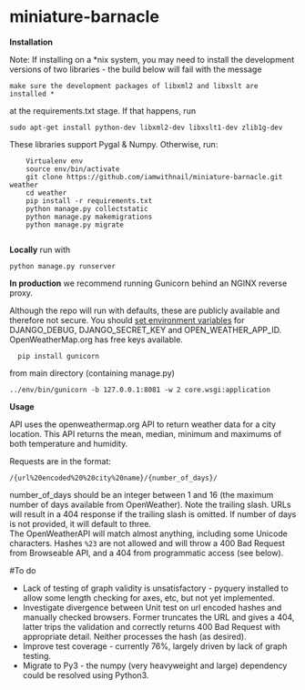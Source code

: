 # miniature-barnacle

**Installation** 

Note: If installing on a *nix system, you may need to install the development versions of two libraries - the build below will fail with the message 

```
make sure the development packages of libxml2 and libxslt are installed * 
``` 
at the requirements.txt stage.   If that happens, run 
``` 
sudo apt-get install python-dev libxml2-dev libxslt1-dev zlib1g-dev 
```
These libraries support Pygal & Numpy.  Otherwise, run: 

```
    Virtualenv env
    source env/bin/activate
    git clone https://github.com/iamwithnail/miniature-barnacle.git weather
    cd weather
    pip install -r requirements.txt
    python manage.py collectstatic 
    python manage.py makemigrations 
    python manage.py migrate 
    
```

**Locally** run with 
```
python manage.py runserver 
```

**In production** we recommend running Gunicorn behind an NGINX reverse proxy.   

Although the repo will run with defaults, these are publicly available and therefore not secure.  You should [set environment variables](https://www.digitalocean.com/community/tutorials/how-to-read-and-set-environmental-and-shell-variables-on-a-linux-vps) for DJANGO_DEBUG, DJANGO_SECRET_KEY and OPEN_WEATHER_APP_ID.
OpenWeatherMap.org has free keys available.   

```
  pip install gunicorn 
```
from main directory (containing manage.py)
```
../env/bin/gunicorn -b 127.0.0.1:8081 -w 2 core.wsgi:application 
```

**Usage**

API uses the openweathermap.org API to return weather data for a city location.  This API returns the mean, median, minimum and maximums of both temperature and humidity.  

Requests are in the format: 
```
/{url%20encoded%20%20city%20name}/{number_of_days}/
```
number_of_days should be an integer between 1 and 16 (the maximum number of days available from OpenWeather).  Note the trailing slash.  URLs will result in a 404 response if the trailing slash is omitted. 
If number of days is not provided, it will default to three.  
The OpenWeatherAPI will match almost anything, including some Unicode characters.  Hashes `%23` are not allowed and will throw a 400 Bad Request from Browseable API, and a 404 from programmatic access (see below). 

#To do
- Lack of testing of graph validity is unsatisfactory - pyquery installed to allow some length checking for axes, etc, but not yet implemented.  
- Investigate divergence between Unit test on url encoded hashes and manually checked browsers.  Former truncates the URL and gives a 404, latter trips the validation and correctly returns 400 Bad Request with appropriate detail. Neither processes the hash (as desired).  
- Improve test coverage - currently 76%, largely driven by lack of graph testing. 
- Migrate to Py3 - the numpy (very heavyweight and large) dependency could be resolved using Python3. 

